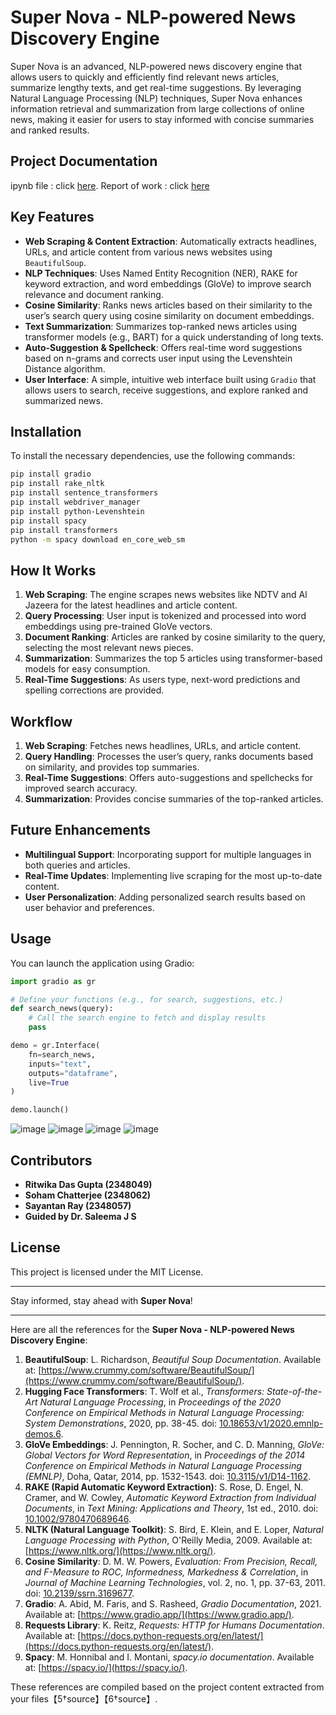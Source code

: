 # Super Nova - NLP-powered News Discovery Engine

Super Nova is an advanced, NLP-powered news discovery engine that allows users to quickly and efficiently find relevant news articles, summarize lengthy texts, and get real-time suggestions. By leveraging Natural Language Processing (NLP) techniques, Super Nova enhances information retrieval and summarization from large collections of online news, making it easier for users to stay informed with concise summaries and ranked results.

## Project Documentation

ipynb file :  click [here](https://github.com/sdjbabin/Super-Nova---NLP-powered-News-Discovery-Engine/blob/main/nlp_project%20(1).ipynb).
Report of work : click [here](https://github.com/sdjbabin/Super-Nova---NLP-powered-News-Discovery-Engine/blob/main/NLP_ppt_49_66_57.pdf)


## Key Features

- **Web Scraping & Content Extraction**: Automatically extracts headlines, URLs, and article content from various news websites using `BeautifulSoup`.
- **NLP Techniques**: Uses Named Entity Recognition (NER), RAKE for keyword extraction, and word embeddings (GloVe) to improve search relevance and document ranking.
- **Cosine Similarity**: Ranks news articles based on their similarity to the user’s search query using cosine similarity on document embeddings.
- **Text Summarization**: Summarizes top-ranked news articles using transformer models (e.g., BART) for a quick understanding of long texts.
- **Auto-Suggestion & Spellcheck**: Offers real-time word suggestions based on n-grams and corrects user input using the Levenshtein Distance algorithm.
- **User Interface**: A simple, intuitive web interface built using `Gradio` that allows users to search, receive suggestions, and explore ranked and summarized news.

## Installation

To install the necessary dependencies, use the following commands:

```bash
pip install gradio
pip install rake_nltk
pip install sentence_transformers
pip install webdriver_manager
pip install python-Levenshtein
pip install spacy
pip install transformers
python -m spacy download en_core_web_sm
```

## How It Works

1. **Web Scraping**: The engine scrapes news websites like NDTV and Al Jazeera for the latest headlines and article content.
2. **Query Processing**: User input is tokenized and processed into word embeddings using pre-trained GloVe vectors.
3. **Document Ranking**: Articles are ranked by cosine similarity to the query, selecting the most relevant news pieces.
4. **Summarization**: Summarizes the top 5 articles using transformer-based models for easy consumption.
5. **Real-Time Suggestions**: As users type, next-word predictions and spelling corrections are provided.

## Workflow

1. **Web Scraping**: Fetches news headlines, URLs, and article content.
2. **Query Handling**: Processes the user’s query, ranks documents based on similarity, and provides top summaries.
3. **Real-Time Suggestions**: Offers auto-suggestions and spellchecks for improved search accuracy.
4. **Summarization**: Provides concise summaries of the top-ranked articles.

## Future Enhancements

- **Multilingual Support**: Incorporating support for multiple languages in both queries and articles.
- **Real-Time Updates**: Implementing live scraping for the most up-to-date content.
- **User Personalization**: Adding personalized search results based on user behavior and preferences.

## Usage

You can launch the application using Gradio:

```python
import gradio as gr

# Define your functions (e.g., for search, suggestions, etc.)
def search_news(query):
    # Call the search engine to fetch and display results
    pass

demo = gr.Interface(
    fn=search_news, 
    inputs="text", 
    outputs="dataframe", 
    live=True
)

demo.launch()
```
![image](https://github.com/user-attachments/assets/5c198278-4946-4247-afdd-6acdc89b47fe)
![image](https://github.com/user-attachments/assets/b4cb7a5a-80da-4c36-82ab-90a709595378)
![image](https://github.com/user-attachments/assets/0ec5176a-3c7a-4801-91ea-030675ed8e00)
![image](https://github.com/user-attachments/assets/79d2e31b-fdfa-4e5d-a6d3-70406616615f)


## Contributors

- **Ritwika Das Gupta (2348049)**
- **Soham Chatterjee (2348062)**
- **Sayantan Ray (2348057)**
- **Guided by Dr. Saleema J S**

## License

This project is licensed under the MIT License.

---

Stay informed, stay ahead with **Super Nova**!

---
Here are all the references for the **Super Nova - NLP-powered News Discovery Engine**:

1. **BeautifulSoup**: L. Richardson, *Beautiful Soup Documentation*. Available at: [https://www.crummy.com/software/BeautifulSoup/](https://www.crummy.com/software/BeautifulSoup/).
2. **Hugging Face Transformers**: T. Wolf et al., *Transformers: State-of-the-Art Natural Language Processing*, in *Proceedings of the 2020 Conference on Empirical Methods in Natural Language Processing: System Demonstrations*, 2020, pp. 38-45. doi: [10.18653/v1/2020.emnlp-demos.6](https://huggingface.co/transformers/).
3. **GloVe Embeddings**: J. Pennington, R. Socher, and C. D. Manning, *GloVe: Global Vectors for Word Representation*, in *Proceedings of the 2014 Conference on Empirical Methods in Natural Language Processing (EMNLP)*, Doha, Qatar, 2014, pp. 1532-1543. doi: [10.3115/v1/D14-1162](https://nlp.stanford.edu/projects/glove/).
4. **RAKE (Rapid Automatic Keyword Extraction)**: S. Rose, D. Engel, N. Cramer, and W. Cowley, *Automatic Keyword Extraction from Individual Documents*, in *Text Mining: Applications and Theory*, 1st ed., 2010. doi: [10.1002/9780470689646](https://aclanthology.org/).
5. **NLTK (Natural Language Toolkit)**: S. Bird, E. Klein, and E. Loper, *Natural Language Processing with Python*, O'Reilly Media, 2009. Available at: [https://www.nltk.org/](https://www.nltk.org/).
6. **Cosine Similarity**: D. M. W. Powers, *Evaluation: From Precision, Recall, and F-Measure to ROC, Informedness, Markedness & Correlation*, in *Journal of Machine Learning Technologies*, vol. 2, no. 1, pp. 37-63, 2011. doi: [10.2139/ssrn.3169677](https://www.researchgate.net/publication/265162277).
7. **Gradio**: A. Abid, M. Faris, and S. Rasheed, *Gradio Documentation*, 2021. Available at: [https://www.gradio.app/](https://www.gradio.app/).
8. **Requests Library**: K. Reitz, *Requests: HTTP for Humans Documentation*. Available at: [https://docs.python-requests.org/en/latest/](https://docs.python-requests.org/en/latest/).
9. **Spacy**: M. Honnibal and I. Montani, *spacy.io documentation*. Available at: [https://spacy.io/](https://spacy.io/).

These references are compiled based on the project content extracted from your files【5†source】【6†source】.
